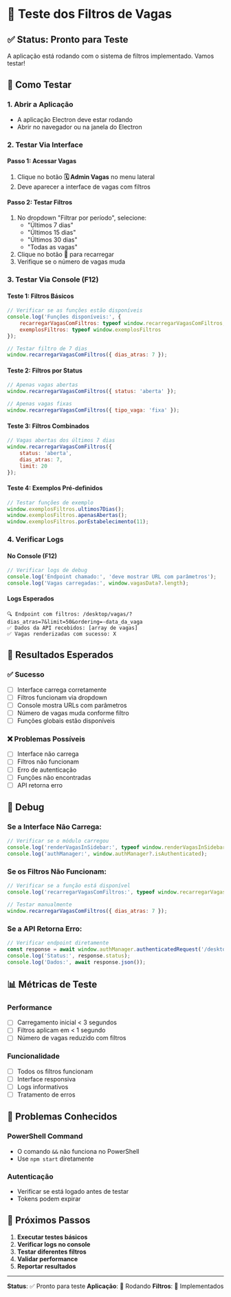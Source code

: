 # 🧪 Teste dos Filtros de Vagas

## ✅ Status: Pronto para Teste

A aplicação está rodando com o sistema de filtros implementado. Vamos testar!

## 🚀 Como Testar

### 1. **Abrir a Aplicação**
- A aplicação Electron deve estar rodando
- Abrir no navegador ou na janela do Electron

### 2. **Testar Via Interface**

#### **Passo 1: Acessar Vagas**
1. Clique no botão **🗓️ Admin Vagas** no menu lateral
2. Deve aparecer a interface de vagas com filtros

#### **Passo 2: Testar Filtros**
1. No dropdown "Filtrar por período", selecione:
   - "Últimos 7 dias"
   - "Últimos 15 dias" 
   - "Últimos 30 dias"
   - "Todas as vagas"
2. Clique no botão **🔄** para recarregar
3. Verifique se o número de vagas muda

### 3. **Testar Via Console (F12)**

#### **Teste 1: Filtros Básicos**
```javascript
// Verificar se as funções estão disponíveis
console.log('Funções disponíveis:', {
    recarregarVagasComFiltros: typeof window.recarregarVagasComFiltros,
    exemplosFiltros: typeof window.exemplosFiltros
});

// Testar filtro de 7 dias
window.recarregarVagasComFiltros({ dias_atras: 7 });
```

#### **Teste 2: Filtros por Status**
```javascript
// Apenas vagas abertas
window.recarregarVagasComFiltros({ status: 'aberta' });

// Apenas vagas fixas
window.recarregarVagasComFiltros({ tipo_vaga: 'fixa' });
```

#### **Teste 3: Filtros Combinados**
```javascript
// Vagas abertas dos últimos 7 dias
window.recarregarVagasComFiltros({
    status: 'aberta',
    dias_atras: 7,
    limit: 20
});
```

#### **Teste 4: Exemplos Pré-definidos**
```javascript
// Testar funções de exemplo
window.exemplosFiltros.ultimos7Dias();
window.exemplosFiltros.apenasAbertas();
window.exemplosFiltros.porEstabelecimento(11);
```

### 4. **Verificar Logs**

#### **No Console (F12)**
```javascript
// Verificar logs de debug
console.log('Endpoint chamado:', 'deve mostrar URL com parâmetros');
console.log('Vagas carregadas:', window.vagasData?.length);
```

#### **Logs Esperados**
```
🔍 Endpoint com filtros: /desktop/vagas/?dias_atras=7&limit=50&ordering=-data_da_vaga
✅ Dados da API recebidos: [array de vagas]
✅ Vagas renderizadas com sucesso: X
```

## 🎯 Resultados Esperados

### ✅ **Sucesso**
- [ ] Interface carrega corretamente
- [ ] Filtros funcionam via dropdown
- [ ] Console mostra URLs com parâmetros
- [ ] Número de vagas muda conforme filtro
- [ ] Funções globais estão disponíveis

### ❌ **Problemas Possíveis**
- [ ] Interface não carrega
- [ ] Filtros não funcionam
- [ ] Erro de autenticação
- [ ] Funções não encontradas
- [ ] API retorna erro

## 🔧 Debug

### **Se a Interface Não Carrega:**
```javascript
// Verificar se o módulo carregou
console.log('renderVagasInSidebar:', typeof window.renderVagasInSidebar);
console.log('authManager:', window.authManager?.isAuthenticated);
```

### **Se os Filtros Não Funcionam:**
```javascript
// Verificar se a função está disponível
console.log('recarregarVagasComFiltros:', typeof window.recarregarVagasComFiltros);

// Testar manualmente
window.recarregarVagasComFiltros({ dias_atras: 7 });
```

### **Se a API Retorna Erro:**
```javascript
// Verificar endpoint diretamente
const response = await window.authManager.authenticatedRequest('/desktop/vagas/?limit=5');
console.log('Status:', response.status);
console.log('Dados:', await response.json());
```

## 📊 Métricas de Teste

### **Performance**
- [ ] Carregamento inicial < 3 segundos
- [ ] Filtros aplicam em < 1 segundo
- [ ] Número de vagas reduzido com filtros

### **Funcionalidade**
- [ ] Todos os filtros funcionam
- [ ] Interface responsiva
- [ ] Logs informativos
- [ ] Tratamento de erros

## 🚨 Problemas Conhecidos

### **PowerShell Command**
- O comando `&&` não funciona no PowerShell
- Use `npm start` diretamente

### **Autenticação**
- Verificar se está logado antes de testar
- Tokens podem expirar

## 🔄 Próximos Passos

1. **Executar testes básicos**
2. **Verificar logs no console**
3. **Testar diferentes filtros**
4. **Validar performance**
5. **Reportar resultados**

---

**Status**: ✅ Pronto para teste
**Aplicação**: 🚀 Rodando
**Filtros**: 🔧 Implementados

